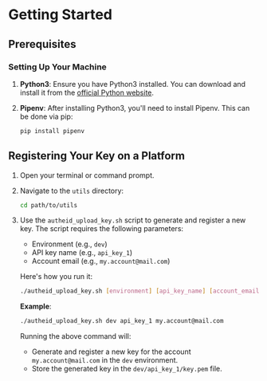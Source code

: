 # **Getting Started**

## **Prerequisites**

### **Setting Up Your Machine**
1. **Python3**: Ensure you have Python3 installed. You can download and install it from the [official Python website](https://www.python.org/downloads/).
   
2. **Pipenv**: After installing Python3, you'll need to install Pipenv. This can be done via pip:
    ```bash
    pip install pipenv
    ```

## **Registering Your Key on a Platform**

1. Open your terminal or command prompt.

2. Navigate to the `utils` directory:
    ```bash
    cd path/to/utils
    ```

3. Use the `autheid_upload_key.sh` script to generate and register a new key. The script requires the following parameters:
   - Environment (e.g., `dev`)
   - API key name (e.g., `api_key_1`)
   - Account email (e.g., `my.account@mail.com`)

    Here's how you run it:

    ```bash
    ./autheid_upload_key.sh [environment] [api_key_name] [account_email]
    ```

    **Example**:
    ```bash
    ./autheid_upload_key.sh dev api_key_1 my.account@mail.com
    ```

    Running the above command will:
   - Generate and register a new key for the account `my.account@mail.com` in the `dev` environment.
   - Store the generated key in the `dev/api_key_1/key.pem` file.
